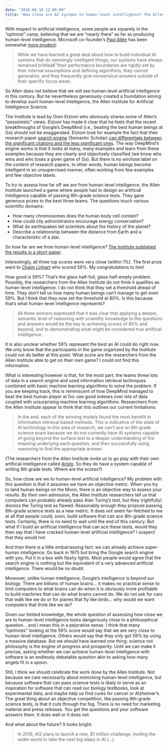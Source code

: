 ```yaml
---
date: "2016-04-18 12:00:00"
title: "How close are AI systems to human-level intelligence? The Allen AI challenge."
---
```




With respect to artificial intelligence, some people are squarely in the &ldquo;optimist&rdquo; camp, believing that we are &ldquo;nearly there&rdquo; as far as producing human-level intelligence. Microsoft co-founder&rsquo;s [Paul Allen](https://en.wikipedia.org/wiki/Paul_Allen) has been somewhat [more prudent](https://www.technologyreview.com/s/425733/paul-allen-the-singularity-isnt-near/):

> While we have learned a great deal about how to build individual AI systems that do seemingly intelligent things, our systems have always remained brittleâ€”their performance boundaries are rigidly set by their internal assumptions and defining algorithms, they cannot generalize, and they frequently give nonsensical answers outside of their specific focus areas.


So Allen does not believe that we will see human-level artificial intelligence in this century. But he nevertheless generously created a foundation aiming to develop such human-level intelligence, the Allen Institute for Artificial Intelligence Science.

The Institute is lead by Oren Etzioni who obviously shares some of Allen&rsquo;s &ldquo;pessimistic&rdquo; views. Etzioni has made it clear that he feels that the recent breakthroughs of Google&rsquo;s DeepMind (i.e., beating the best human beings at Go) should not be exaggerated. Etzioni took for example the fact that their research paper [search engine](https://www.semanticscholar.org/) (Semantic Scholar) [can differentiate between the significant citations and the less significant ones](/lemire/blog/2015/11/05/identifying-influential-citations-it-works-live-today/). The way DeepMind&rsquo;s engine works is that it looks at many, many examples and learn from these examples because they are clearly and objectively classified (we know who wins and who loses a given game of Go). But there is no win/lose label on the content of research papers. In other words, human beings become intelligent in an unsupervised manner, often working from few examples and few objective labels.

To try to assess how far off we are from human-level intelligence, the Allen Institute launched a game where people had to design an artificial intelligence capable of passing 8th-grade science tests. They gave generous prizes to the best three teams. The questions touch various scientific domains:

- How many chromosomes does the human body cell contain? 
- How could city administrators encourage energy conservation? 
- What do earthquakes tell scientists about the history of the planet? 
- Describe a relationship between the distance from Earth and a characteristic of a star. 


So how far are we from human-level intelligence? [The Institute published the results in a short paper](http://arxiv.org/pdf/1604.04315v1.pdf).

Interestingly, all three top scores were very close (within 1%). The first prize went to [Chaim Linhart](http://www.cs.tau.ac.il/research/chaim.linhart/) who scored 59%. My congratulations to him!

How good is 59%? That&rsquo;s the glass half-full, glass half-empty problem. Possibly, the researchers from the Allen Institute do not think it qualifies as human-level intelligence. I do not think that they set a threshold ahead of time. They don&rsquo;t tell us how many human beings can&rsquo;t manage to get even 59%. But I think that they now set the threshold at 80%. Is this because that&rsquo;s what human-level intelligence represents?

> All three winners expressed that it was clear that applying a deeper, semantic level of reasoning with scientific knowledge to the questions and answers would be the key to achieving scores of 80% and beyond, and to demonstrating what might be considered true artificial intelligence.



It is also unclear whether 59% represent the best an AI could do right now. We only know that the participants in the game organized by the Institute could not do better at this point. What score are the researchers from the Allen Institute able to get on their own game? I could not find this information.

What is interesting however is that, for the most part, the teams threw lots of data in a search engine and used information retrieval techniques combined with basic machine learning algorithms to solve the problem. If you are keeping track, this is reminiscent of how DeepMind managed to beat the best human player at Go: use good indexes over lots of data coupled with unsurprising machine learning algorithms. Researchers from the Allen Institute appear to think that this outlines our current limitations:

> In the end, each of the winning models found the most benefit in information retrieval based methods. This is indicative of the state of AI technology in this area of research; we can&rsquo;t ace an 8th grade science exam because we do not currently have AI systems capable of going beyond the surface text to a deeper understanding of the meaning underlying each question, and then successfully using reasoning to find the appropriate answer.

(The researchers from the Allen Institute invite us to go play with their own artificial intelligence called [Aristo](http://aristo-demo.allenai.org/). So they do have a system capable of writing 8th grade tests. Where are the scores?)

So, how close are we to human-level artificial intelligence? My problem with this question is that it assumes we have an objective metric. When you try to land human beings on the Moon, there is an objective way to assess your results. By their own admission, the Allen Institute researchers tell us that computers can probably already pass Alan Turing&rsquo;s test, but they (rightfully) dismiss the Turing test as flawed. Reasonably enough they propose passing 8th-grade science tests as a new metric. It does not seem far-fetched to me at all that people could, soon, build software that can ace 8th-grade science tests. Certainly, there is no need to wait until the end of this century. But what if I build an artificial intelligence that can ace these tests, would they then say that I have cracked human-level artificial intelligence? I suspect that they would not.

And then there is a little embarrassing fact: we can already achieve super-human intelligence. Go back in 1975 but bring the Google search engine with you. Put it in a box with flashy lights. Most people would agree that the search engine is nothing but the equivalent of a very advanced artificial intelligence. There would be no doubt.

Moreover, unlike human intelligence, Google&rsquo;s intelligence is beyond our biology. There are billions of human brains&hellip; it makes no practical sense to limit computers to what brains can do when it is obviously more profitable to build machines that can do what brains cannot do. We do not ask for cars that walk like we do or for planes that fly like birds&hellip; why would we want computers that think like we do?

Given our limited knowledge, the whole question of assessing how close we are to human-level intelligence looks dangerously close to a philosophical question&hellip; and I mean this in a pejorative sense. I think that many &ldquo;optimists&rdquo; looking at the 59% score would say that we are very close to human-level intelligence. Others would say that they only got 59% by using a massive database. But we should have learned one thing: science not philosophy is the engine of progress and prosperity. Until we can make it precise, asking whether we can achieve human-level intelligence with software is an endlessly debatable question akin to asking how many angels fit in a spoon.

Still, I think we should celebrate the work done by the Allen Institute. Not because we care necessarily about mimicking human-level intelligence, but because software that can pass science tests is likely to serve as an inspiration for software that can read our biology textbooks, look at experimental data, and maybe help us find cures for cancer or Alzheimer&rsquo;s. The great thing about an objective competition, like passing 8th-grade science tests, is that it cuts through the fog. There is no need for marketing material and press releases. You get the questions and your software answers them. It does well or it does not.

And what about the future? It looks bright:

> In 2016, AI2 plans to launch a new, $1 million challenge, inviting the wider world to take the next big steps in AI (&hellip;)


